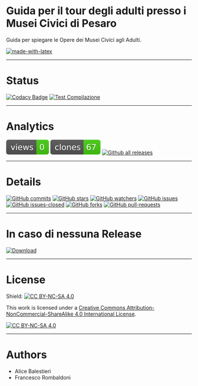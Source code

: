 # Guida per il tour degli adulti presso i Musei Civici di Pesaro
Guida per spiegare le Opere dei Musei Civici agli Adulti.

[![made-with-latex](https://img.shields.io/badge/Made%20with-LaTeX-1f425f.svg)](https://www.latex-project.org/)

---

# Status
[![Codacy Badge](https://app.codacy.com/project/badge/Grade/1ef075dba4a14be5ad7590d05c852950)](https://app.codacy.com/gh/Pomodoro-Musei-di-Pesaro/Guida-per-Tour-Audulti-Musei-Civici/dashboard?utm_source=gh&utm_medium=referral&utm_content=&utm_campaign=Badge_grade)
[![Test Compilazione](https://github.com/Pomodoro-Musei-di-Pesaro/Guida-per-Tour-Audulti-Musei-Civici/actions/workflows/LaTeX_Action.yml/badge.svg?branch=main&event=push)](https://github.com/Pomodoro-Musei-di-Pesaro/Guida-per-Tour-Audulti-Musei-Civici/actions/workflows/LaTeX_Action.yml)

---

# Analytics
[![views](https://raw.githubusercontent.com/Pomodoro-Musei-di-Pesaro/Guida-per-Tour-Audulti-Musei-Civici/traffic/traffic-Guida-per-Tour-Audulti-Musei-Civici/views.svg)](https://github.com/Pomodoro-Musei-di-Pesaro/Guida-per-Tour-Audulti-Musei-Civici)
[![clones](https://raw.githubusercontent.com/Pomodoro-Musei-di-Pesaro/Guida-per-Tour-Audulti-Musei-Civici/traffic/traffic-Guida-per-Tour-Audulti-Musei-Civici/clones.svg)](https://github.com/Pomodoro-Musei-di-Pesaro/Guida-per-Tour-Audulti-Musei-Civici)
[![Github all releases](https://img.shields.io/github/downloads/Pomodoro-Musei-di-Pesaro/Guida-per-Tour-Audulti-Musei-Civici/total.svg)](https://GitHub.com/Pomodoro-Musei-di-Pesaro/Guida-per-Tour-Audulti-Musei-Civici/releases/)


---

# Details
[![GitHub commits](https://badgen.net/github/commits/Pomodoro-Musei-di-Pesaro/Guida-per-Tour-Audulti-Musei-Civici)](https://GitHub.com/Pomodoro-Musei-di-Pesaro/Guida-per-Tour-Audulti-Musei-Civici/commit/)
[![GitHub stars](https://badgen.net/github/stars/Pomodoro-Musei-di-Pesaro/Guida-per-Tour-Audulti-Musei-Civici)](https://GitHub.com/Pomodoro-Musei-di-Pesaro/Guida-per-Tour-Audulti-Musei-Civici/stargazers/)
[![GitHub watchers](https://img.shields.io/github/watchers/Pomodoro-Musei-di-Pesaro/Guida-per-Tour-Audulti-Musei-Civici?color=blue)](https://github.com/Pomodoro-Musei-di-Pesaro/Guida-per-Tour-Audulti-Musei-Civici/watchers)
[![GitHub issues](https://img.shields.io/github/issues/Pomodoro-Musei-di-Pesaro/Guida-per-Tour-Audulti-Musei-Civici.svg)](https://GitHub.com/Pomodoro-Musei-di-Pesaro/Guida-per-Tour-Audulti-Musei-Civici/issues/)
[![GitHub issues-closed](https://img.shields.io/github/issues-closed/Pomodoro-Musei-di-Pesaro/Guida-per-Tour-Audulti-Musei-Civici.svg)](https://GitHub.com/Pomodoro-Musei-di-Pesaro/Guida-per-Tour-Audulti-Musei-Civici/issues?q=is%3Aissue+is%3Aclosed)
[![GitHub forks](https://badgen.net/github/forks/Pomodoro-Musei-di-Pesaro/Guida-per-Tour-Audulti-Musei-Civici/)](https://GitHub.com/Pomodoro-Musei-di-Pesaro/Guida-per-Tour-Audulti-Musei-Civici/network/)
[![GitHub pull-requests](https://img.shields.io/github/issues-pr/Pomodoro-Musei-di-Pesaro/Guida-per-Tour-Audulti-Musei-Civici.svg)](https://GitHub.com/Pomodoro-Musei-di-Pesaro/Guida-per-Tour-Audulti-Musei-Civici/pull/)

---

# In caso di nessuna Release
[![Download](https://custom-icon-badges.demolab.com/badge/-Scarica%20i%20documenti%20dimostrativi-blue?style=for-the-badge&logo=download&logoColor=white "Documenti")](https://nightly.link/Pomodoro-Musei-di-Pesaro/Guida-per-Tour-Audulti-Musei-Civici/workflows/LaTeX_Action/main/Relazione.zip)

---

# License
Shield: [![CC BY-NC-SA 4.0][cc-by-nc-sa-shield]][cc-by-nc-sa]

This work is licensed under a
[Creative Commons Attribution-NonCommercial-ShareAlike 4.0 International License][cc-by-nc-sa].

[![CC BY-NC-SA 4.0][cc-by-nc-sa-image]][cc-by-nc-sa]

[cc-by-nc-sa]: http://creativecommons.org/licenses/by-nc-sa/4.0/
[cc-by-nc-sa-image]: https://licensebuttons.net/l/by-nc-sa/4.0/88x31.png
[cc-by-nc-sa-shield]: https://img.shields.io/badge/License-CC%20BY--NC--SA%204.0-lightgrey.svg

---

# Authors
- Alice Balestieri
- Francesco Rombaldoni
